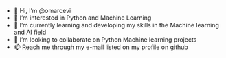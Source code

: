 - 👋 Hi, I’m @omarcevi
- 👀 I’m interested in Python and Machine Learning
- 🌱 I’m currently learning and developing my skills in the Machine learning and AI field 
- 💞️ I’m looking to collaborate on Python Machine learning projects 
- 📫 Reach me through my e-mail listed on my profile on github 

<!---
omarcevi/omarcevi is a ✨ special ✨ repository because its `README.md` (this file) appears on your GitHub profile.
You can click the Preview link to take a look at your changes.
--->
